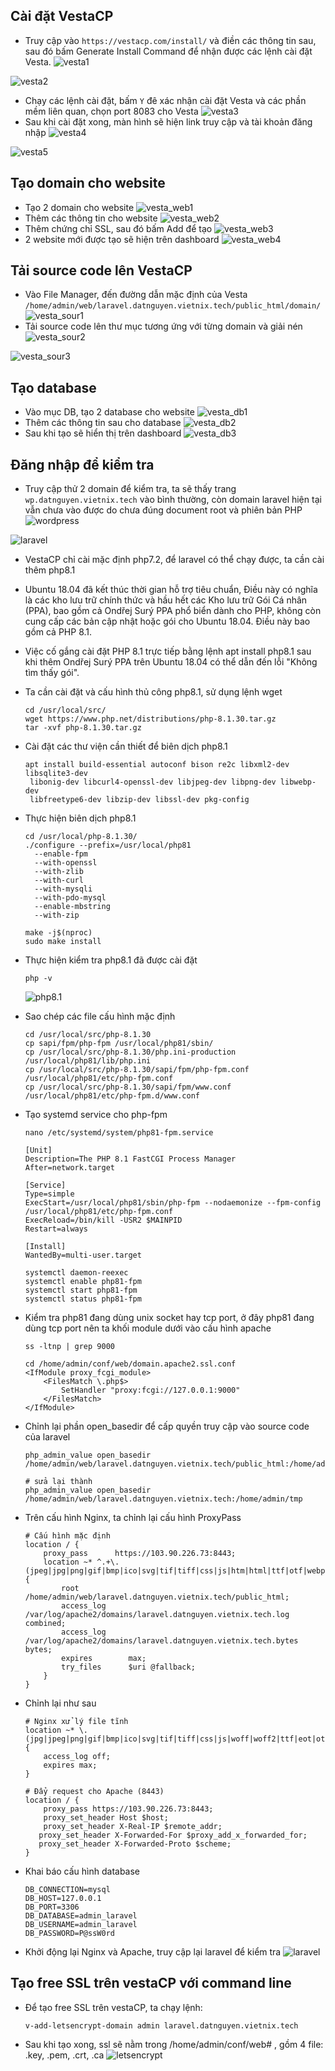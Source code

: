 ## Cài đặt VestaCP
- Truy cập vào ``https://vestacp.com/install/`` và điền các thông tin sau, sau đó bấm Generate Install Command để nhận được các lệnh cài đặt Vesta.
![vesta1](/image/vesta1.png)

![vesta2](/image/vesta2.png)
- Chạy các lệnh cài đặt, bấm ``Y`` đê xác nhận cài đặt Vesta và các phần mềm liên quan, chọn port 8083 cho Vesta
![vesta3](/image/vesta3.png)
- Sau khi cài đặt xong, màn hình sẽ hiện link truy cập và tài khoản đăng nhập
![vesta4](/image/vesta4.png)

![vesta5](/image/vesta5.png)
## Tạo domain cho website
- Tạo 2 domain cho website
![vesta_web1](/image/vesta_web1.png)
- Thêm các thông tin cho website
![vesta_web2](/image/vesta_web2.png)
- Thêm chứng chỉ SSL, sau đó bấm Add để tạo
![vesta_web3](/image/vesta_web3.png)
- 2 website mới được tạo sẽ hiện trên dashboard
![vesta_web4](/image/vesta_web4.png)
## Tải source code lên VestaCP
- Vào File Manager, đến đường dẫn mặc định của Vesta ``/home/admin/web/laravel.datnguyen.vietnix.tech/public_html/domain/``
![vesta_sour1](/image/vesta_sour1.png)
- Tải source code lên thư mục tương ứng với từng domain và giải nén
![vesta_sour2](/image/vesta_sour2.png)

![vesta_sour3](/image/vesta_sour3.png)
## Tạo database
- Vào mục DB, tạo 2 database cho website
![vesta_db1](/image/vesta_db1.png)
- Thêm các thông tin sau cho database
![vesta_db2](/image/vesta_db2.png)
- Sau khi tạo sẽ hiển thị trên dashboard
![vesta_db3](/image/vesta_db3.png)
## Đăng nhập để kiểm tra
- Truy cập thử 2 domain để kiểm tra, ta sẽ thấy trang ``wp.datnguyen.vietnix.tech`` vào bình thường, còn domain laravel hiện tại vẫn chưa vào được do chưa đúng document root và phiên bản PHP
![wordpress](/image/wordpress.png)

![laravel](/image/laravel.png)
- VestaCP chỉ cài mặc định php7.2, để laravel có thể chạy được, ta cần cài thêm php8.1
- Ubuntu 18.04 đã kết thúc thời gian hỗ trợ tiêu chuẩn, Điều này có nghĩa là các kho lưu trữ chính thức và hầu hết các Kho lưu trữ Gói Cá nhân (PPA), bao gồm cả Ondřej Surý PPA phổ biển dành cho PHP, không còn cung cấp các bản cập nhật hoặc gói cho Ubuntu 18.04. Điều này bao gồm cả PHP 8.1.
- Việc cố gắng cài đặt PHP 8.1 trực tiếp bằng lệnh apt install php8.1 sau khi thêm Ondřej Surý PPA trên Ubuntu 18.04 có thể dẫn đến lỗi "Không tìm thấy gói".
- Ta cần cài đặt và cấu hình thủ công php8.1, sử dụng lệnh wget
	```
	cd /usr/local/src/
	wget https://www.php.net/distributions/php-8.1.30.tar.gz
	tar -xvf php-8.1.30.tar.gz
	```
- Cài đặt các thư viện cần thiết để biên dịch php8.1
	```
	apt install build-essential autoconf bison re2c libxml2-dev libsqlite3-dev
	 libonig-dev libcurl4-openssl-dev libjpeg-dev libpng-dev libwebp-dev
	 libfreetype6-dev libzip-dev libssl-dev pkg-config
	```
- Thực hiện biên dịch php8.1
	```
   cd /usr/local/php-8.1.30/
	./configure --prefix=/usr/local/php81
	  --enable-fpm
	  --with-openssl
	  --with-zlib
	  --with-curl
	  --with-mysqli
	  --with-pdo-mysql
	  --enable-mbstring
	  --with-zip
	  
	make -j$(nproc)
	sudo make install
	```
- Thực hiện kiểm tra php8.1 đã được cài đặt
	
	``php -v``

	![php8.1](/image/php8.1.png)
- Sao chép các file cấu hình mặc định
	```
	cd /usr/local/src/php-8.1.30
	cp sapi/fpm/php-fpm /usr/local/php81/sbin/
	cp /usr/local/src/php-8.1.30/php.ini-production /usr/local/php81/lib/php.ini
	cp /usr/local/src/php-8.1.30/sapi/fpm/php-fpm.conf /usr/local/php81/etc/php-fpm.conf
	cp /usr/local/src/php-8.1.30/sapi/fpm/www.conf /usr/local/php81/etc/php-fpm.d/www.conf
	```
- Tạo systemd service cho php-fpm
	```
	nano /etc/systemd/system/php81-fpm.service
	
	[Unit]
	Description=The PHP 8.1 FastCGI Process Manager
	After=network.target
	
	[Service]
	Type=simple
	ExecStart=/usr/local/php81/sbin/php-fpm --nodaemonize --fpm-config /usr/local/php81/etc/php-fpm.conf
	ExecReload=/bin/kill -USR2 $MAINPID
	Restart=always
	
	[Install]
	WantedBy=multi-user.target
	
	systemctl daemon-reexec
	systemctl enable php81-fpm
	systemctl start php81-fpm
	systemctl status php81-fpm
	```
- Kiểm tra php81 đang dùng unix socket hay tcp port, ở đây php81 đang dùng tcp port nên ta khối module dưới vào cấu hình apache
	```
	ss -ltnp | grep 9000
	```
	```
 	cd /home/admin/conf/web/domain.apache2.ssl.conf
	<IfModule proxy_fcgi_module>
	    <FilesMatch \.php$>
	        SetHandler "proxy:fcgi://127.0.0.1:9000"
	    </FilesMatch>
	</IfModule>
	```
- Chỉnh lại phần open_basedir để cấp quyền truy cập vào source code của laravel
	```
	php_admin_value open_basedir /home/admin/web/laravel.datnguyen.vietnix.tech/public_html:/home/admin/tmp
	
	# sửa lại thành
	php_admin_value open_basedir /home/admin/web/laravel.datnguyen.vietnix.tech:/home/admin/tmp
	```
- Trên cấu hình Nginx, ta chỉnh lại cấu hình ProxyPass
	```
	# Cấu hình mặc định
	location / {
        proxy_pass      https://103.90.226.73:8443;
        location ~* ^.+\.(jpeg|jpg|png|gif|bmp|ico|svg|tif|tiff|css|js|htm|html|ttf|otf|webp|woff|txt|csv|rtf|doc|docx|xls|xlsx|ppt|pptx|odf|odp|ods|odt|pdf|psd|ai|eot|eps|ps|zip|tar|tgz|gz|rar|bz2|7z|aac|m4a|mp3|mp4|ogg|wav|wma|3gp|avi|flv|m4v|mkv|mov|mpeg|mpg|wmv|exe|iso|dmg|swf)$ {
            root           /home/admin/web/laravel.datnguyen.vietnix.tech/public_html;
            access_log     /var/log/apache2/domains/laravel.datnguyen.vietnix.tech.log combined;
            access_log     /var/log/apache2/domains/laravel.datnguyen.vietnix.tech.bytes bytes;
            expires        max;
            try_files      $uri @fallback;
        }
    }
	```
- Chỉnh lại như sau
	```
	# Nginx xử lý file tĩnh
    location ~* \.(jpg|jpeg|png|gif|bmp|ico|svg|tif|tiff|css|js|woff|woff2|ttf|eot|otf|mp4|mp3|wav|pdf|zip|tar|gz|rar|7z)$ {
        access_log off;
        expires max;
    }

    # Đẩy request cho Apache (8443)
    location / {
        proxy_pass https://103.90.226.73:8443;
        proxy_set_header Host $host;
        proxy_set_header X-Real-IP $remote_addr;
       proxy_set_header X-Forwarded-For $proxy_add_x_forwarded_for;
       proxy_set_header X-Forwarded-Proto $scheme;
    }
	```

- Khai báo cấu hình database
	```
	DB_CONNECTION=mysql
	DB_HOST=127.0.0.1
	DB_PORT=3306
	DB_DATABASE=admin_laravel
	DB_USERNAME=admin_laravel
	DB_PASSWORD=P@ssW0rd
	```
- Khởi động lại Nginx và Apache, truy cập lại laravel để kiểm tra
![laravel](/image/laravel.png)
## Tạo free SSL trên vestaCP với command line
- Để tạo free SSL trên vestaCP, ta chạy lệnh:

	``v-add-letsencrypt-domain admin laravel.datnguyen.vietnix.tech``
- Sau khi tạo xong, ssl sẽ nằm trong /home/admin/conf/web# , gồm 4 file: .key, .pem, .crt, .ca
![letsencrypt](letsencrypt.png)
